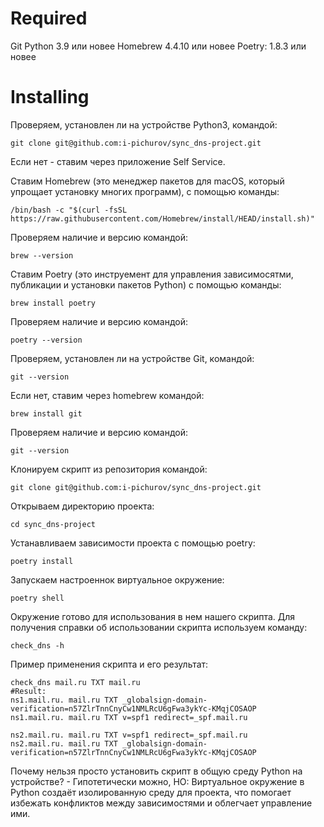 # Required

Git
Python 3.9 или новее
Homebrew 4.4.10 или новее
Poetry: 1.8.3 или новее
    
# Installing

Проверяем, установлен ли на устройстве Python3, командой:
    
    git clone git@github.com:i-pichurov/sync_dns-project.git
Если нет - ставим через приложение Self Service.

Ставим Homebrew (это менеджер пакетов для macOS, который упрощает установку многих программ), с помощью команды:

    /bin/bash -c "$(curl -fsSL https://raw.githubusercontent.com/Homebrew/install/HEAD/install.sh)"
Проверяем наличие и версию командой:
    
    brew --version

Ставим Poetry (это инструемент для управления зависимосятми, публикации и установки пакетов Python) с помощью команды:

    brew install poetry
Проверяем наличие и версию командой:

    poetry --version

Проверяем, установлен ли на устройстве Git, командой:
    
    git --version
Если нет, ставим через homebrew командой:

    brew install git
Проверяем наличие и версию командой:
    
    git --version

Клонируем скрипт из репозитория командой:

    git clone git@github.com:i-pichurov/sync_dns-project.git

Открываем директорию проекта:
    
    cd sync_dns-project

Устанавливаем зависимости проекта с помощью poetry:
    
    poetry install

Запускаем настроеннок виртуальное окружение:
    
    poetry shell

Окружение готово для использования в нем нашего скрипта. Для получения справки об использовании скрипта используем команду:
    
    check_dns -h

Пример применения скрипта и его результат:

    check_dns mail.ru TXT mail.ru
    #Result:
    ns1.mail.ru. mail.ru TXT _globalsign-domain-verification=n57ZlrTnnCnyCw1NMLRcU6gFwa3ykYc-KMqjCOSAOP
    ns1.mail.ru. mail.ru TXT v=spf1 redirect=_spf.mail.ru
    
    ns2.mail.ru. mail.ru TXT v=spf1 redirect=_spf.mail.ru
    ns2.mail.ru. mail.ru TXT _globalsign-domain-verification=n57ZlrTnnCnyCw1NMLRcU6gFwa3ykYc-KMqjCOSAOP

Почему нельзя просто установить скрипт в общую среду Python на устройстве? - Гипотетически можно, НО:
Виртуальное окружение в Python создаёт изолированную среду для проекта, что помогает избежать конфликтов между зависимостями и облегчает управление ими.
